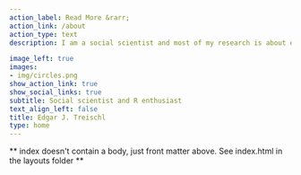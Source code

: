 ```yaml
---
action_label: Read More &rarr;
action_link: /about
action_type: text
description: I am a social scientist and most of my research is about evaluation, survey research, and causality. I am also an R enthusiast with a broader view on data science topics such as data visualization, NLP, machine learning. In my spare time I go jogging, swimming or do a bike tour.

image_left: true
images:
- img/circles.png
show_action_link: true
show_social_links: true
subtitle: Social scientist and R enthusiast
text_align_left: false
title: Edgar J. Treischl
type: home
---
```


** index doesn't contain a body, just front matter above.
See index.html in the layouts folder **
